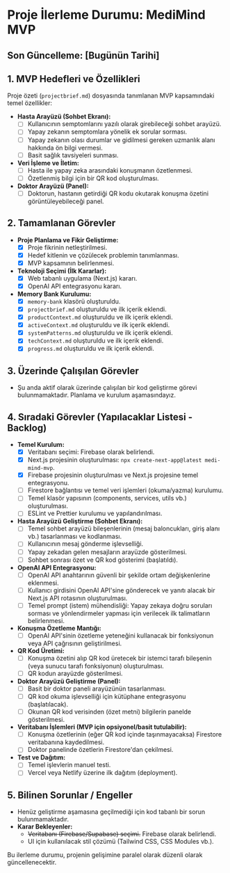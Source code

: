 # Proje İlerleme Durumu: MediMind MVP

## Son Güncelleme: [Bugünün Tarihi]

## 1. MVP Hedefleri ve Özellikleri

Proje özeti (`projectbrief.md`) dosyasında tanımlanan MVP kapsamındaki temel özellikler:

*   **Hasta Arayüzü (Sohbet Ekranı):**
    *   [ ] Kullanıcının semptomlarını yazılı olarak girebileceği sohbet arayüzü.
    *   [ ] Yapay zekanın semptomlara yönelik ek sorular sorması.
    *   [ ] Yapay zekanın olası durumlar ve gidilmesi gereken uzmanlık alanı hakkında ön bilgi vermesi.
    *   [ ] Basit sağlık tavsiyeleri sunması.
*   **Veri İşleme ve İletim:**
    *   [ ] Hasta ile yapay zeka arasındaki konuşmanın özetlenmesi.
    *   [ ] Özetlenmiş bilgi için bir QR kod oluşturulması.
*   **Doktor Arayüzü (Panel):**
    *   [ ] Doktorun, hastanın getirdiği QR kodu okutarak konuşma özetini görüntüleyebileceği panel.

## 2. Tamamlanan Görevler

*   **Proje Planlama ve Fikir Geliştirme:**
    *   [x] Proje fikrinin netleştirilmesi.
    *   [x] Hedef kitlenin ve çözülecek problemin tanımlanması.
    *   [x] MVP kapsamının belirlenmesi.
*   **Teknoloji Seçimi (İlk Kararlar):**
    *   [x] Web tabanlı uygulama (Next.js) kararı.
    *   [x] OpenAI API entegrasyonu kararı.
*   **Memory Bank Kurulumu:**
    *   [x] `memory-bank` klasörü oluşturuldu.
    *   [x] `projectbrief.md` oluşturuldu ve ilk içerik eklendi.
    *   [x] `productContext.md` oluşturuldu ve ilk içerik eklendi.
    *   [x] `activeContext.md` oluşturuldu ve ilk içerik eklendi.
    *   [x] `systemPatterns.md` oluşturuldu ve ilk içerik eklendi.
    *   [x] `techContext.md` oluşturuldu ve ilk içerik eklendi.
    *   [x] `progress.md` oluşturuldu ve ilk içerik eklendi.

## 3. Üzerinde Çalışılan Görevler

*   Şu anda aktif olarak üzerinde çalışılan bir kod geliştirme görevi bulunmamaktadır. Planlama ve kurulum aşamasındayız.

## 4. Sıradaki Görevler (Yapılacaklar Listesi - Backlog)

*   **Temel Kurulum:**
    *   [x] Veritabanı seçimi: Firebase olarak belirlendi.
    *   [x] Next.js projesinin oluşturulması: `npx create-next-app@latest medi-mind-mvp`.
    *   [x] Firebase projesinin oluşturulması ve Next.js projesine temel entegrasyonu.
    *   [ ] Firestore bağlantısı ve temel veri işlemleri (okuma/yazma) kurulumu.
    *   [ ] Temel klasör yapısının (components, services, utils vb.) oluşturulması.
    *   [ ] ESLint ve Prettier kurulumu ve yapılandırılması.
*   **Hasta Arayüzü Geliştirme (Sohbet Ekranı):**
    *   [ ] Temel sohbet arayüzü bileşenlerinin (mesaj baloncukları, giriş alanı vb.) tasarlanması ve kodlanması.
    *   [ ] Kullanıcının mesaj gönderme işlevselliği.
    *   [ ] Yapay zekadan gelen mesajların arayüzde gösterilmesi.
    *   [ ] Sohbet sonrası özet ve QR kod gösterimi (başlatıldı).
*   **OpenAI API Entegrasyonu:**
    *   [ ] OpenAI API anahtarının güvenli bir şekilde ortam değişkenlerine eklenmesi.
    *   [ ] Kullanıcı girdisini OpenAI API'sine gönderecek ve yanıtı alacak bir Next.js API rotasının oluşturulması.
    *   [ ] Temel prompt (istem) mühendisliği: Yapay zekaya doğru soruları sorması ve yönlendirmeler yapması için verilecek ilk talimatların belirlenmesi.
*   **Konuşma Özetleme Mantığı:**
    *   [ ] OpenAI API'sinin özetleme yeteneğini kullanacak bir fonksiyonun veya API çağrısının geliştirilmesi.
*   **QR Kod Üretimi:**
    *   [ ] Konuşma özetini alıp QR kod üretecek bir istemci tarafı bileşenin (veya sunucu tarafı fonksiyonun) oluşturulması.
    *   [ ] QR kodun arayüzde gösterilmesi.
*   **Doktor Arayüzü Geliştirme (Panel):**
    *   [ ] Basit bir doktor paneli arayüzünün tasarlanması.
    *   [ ] QR kod okuma işlevselliği için kütüphane entegrasyonu (başlatılacak).
    *   [ ] Okunan QR kod verisinden (özet metni) bilgilerin panelde gösterilmesi.
*   **Veritabanı İşlemleri (MVP için opsiyonel/basit tutulabilir):**
    *   [ ] Konuşma özetlerinin (eğer QR kod içinde taşınmayacaksa) Firestore veritabanına kaydedilmesi.
    *   [ ] Doktor panelinde özetlerin Firestore'dan çekilmesi.
*   **Test ve Dağıtım:**
    *   [ ] Temel işlevlerin manuel testi.
    *   [ ] Vercel veya Netlify üzerine ilk dağıtım (deployment).

## 5. Bilinen Sorunlar / Engeller

*   Henüz geliştirme aşamasına geçilmediği için kod tabanlı bir sorun bulunmamaktadır.
*   **Karar Bekleyenler:**
    *   ~~Veritabanı (Firebase/Supabase) seçimi.~~ Firebase olarak belirlendi.
    *   UI için kullanılacak stil çözümü (Tailwind CSS, CSS Modules vb.).

Bu ilerleme durumu, projenin gelişimine paralel olarak düzenli olarak güncellenecektir. 